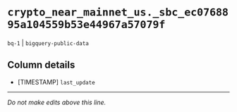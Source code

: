 # `crypto_near_mainnet_us._sbc_ec0768895a104559b53e44967a57079f`
`bq-1` | `bigquery-public-data`

## Column details
* [TIMESTAMP] `last_update`

-------------------------------------------------------------------------------
*Do not make edits above this line.*
